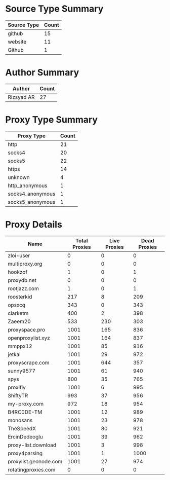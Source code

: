 # Source Type Summary

| Source Type | Count |
|-------------|-------|
| github | 15 |
| website | 11 |
| Github | 1 |


# Author Summary

| Author | Count |
|--------|-------|
| Rizsyad AR | 27 |


# Proxy Type Summary

| Proxy Type | Count |
|------------|-------|
| http | 21 |
| socks4 | 20 |
| socks5 | 22 |
| https | 14 |
| unknown | 4 |
| http_anonymous | 1 |
| socks4_anonymous | 1 |
| socks5_anonymous | 1 |


# Proxy Details

| Name | Total Proxies | Live Proxies | Dead Proxies |
|------|---------------|--------------|---------------|
| zloi-user | 0 | 0 | 0 |
| multiproxy.org | 0 | 0 | 0 |
| hookzof | 1 | 0 | 1 |
| proxydb.net | 0 | 0 | 0 |
| rootjazz.com | 1 | 0 | 1 |
| roosterkid | 217 | 8 | 209 |
| opsxcq | 343 | 0 | 343 |
| clarketm | 400 | 2 | 398 |
| Zaeem20 | 533 | 230 | 303 |
| proxyspace.pro | 1001 | 165 | 836 |
| openproxylist.xyz | 1001 | 164 | 837 |
| mmppx12 | 1001 | 85 | 916 |
| jetkai | 1001 | 29 | 972 |
| proxyscrape.com | 1001 | 644 | 357 |
| sunny9577 | 1001 | 61 | 940 |
| spys | 800 | 35 | 765 |
| proxifly | 1001 | 6 | 995 |
| ShiftyTR | 993 | 37 | 956 |
| my-proxy.com | 972 | 18 | 954 |
| B4RC0DE-TM | 1001 | 12 | 989 |
| monosans | 1001 | 23 | 978 |
| TheSpeedX | 1001 | 80 | 921 |
| ErcinDedeoglu | 1001 | 39 | 962 |
| proxy-list.download | 1001 | 3 | 998 |
| proxy4parsing | 1001 | 1 | 1000 |
| proxylist.geonode.com | 1001 | 27 | 974 |
| rotatingproxies.com | 0 | 0 | 0 |
